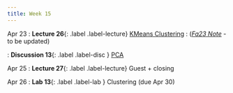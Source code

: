 ```yaml
---
title: Week 15
---
```



Apr 23
: **Lecture 26**{: .label .label-lecture} [KMeans Clustering](lecture/lec26)
    : ([*Fa23 Note*](https://ds100.org/fa23-course-notes/clustering/clustering.html) - to be updated)

: **Discussion 13**{: .label .label-disc } [PCA](https://drive.google.com/file/d/1KZAc2TshjEvBtyFQoihqsHjrJs9VyAPY/view?usp=sharing)

Apr 25
: **Lecture 27**{: .label .label-lecture} Guest + closing

Apr 26
: **Lab 13**{: .label .label-lab } Clustering (due Apr 30)
